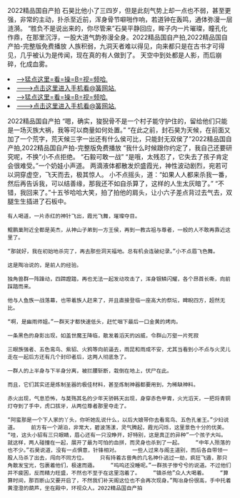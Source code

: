 2022精品国自产拍    石昊比他小了三四岁，但是此刻气势上却一点也不弱，甚至更强，非常的主动，扑杀至近前，浑身骨节噼啪作响，若道钟在轰鸣，通体弥漫一层涟漪。    “胜负不是说出来的，你尽管来”石昊平静回应，眸子内一片璀璨，瞳孔化作鼎，在那里沉浮，一股大道气韵弥漫全身。2022精品国自产拍,2022精品国自产拍-完整版免费播放    人族积弱，九洞天者难以得见，向来都只是在古书才可得见，几乎被认为是传闻，现在真的有人做到了。    天空中到处都是人影，而后崩碎，化成血雾。

<li><a href="http://dzxnsp506.cc103.xyz/#md_1026">-->猛点这里=看=操=B=视=频哈.</a></li>
<li><a href="http://dzxnsp506.cc103.xyz/#md_1026">--->点击这里进入手机看@簧网站.</a></li>





<li><a href="http://dzxnsp506.cc103.xyz/#md_1026">-->猛点这里=看=操=B=视=频哈.</a></li>
<li><a href="http://dzxnsp506.cc103.xyz/#md_1026">--->点击这里进入手机看@簧网站.</a></li>



2022精品国自产拍    “嗯，确实，狻猊骨不是一个村子能守护住的，留给他们只能是一场灭族大祸，我等可以商量如何处置。”    “在此之前，封石昊为天候，在前面又加了一个荒字，荒天候三字一出还有什么侯可比，只能封无双侯了”2022精品国自产拍,2022精品国自产拍-完整版免费播放    “我什么时候跟你约定了，我自己还要研究呢，不换”小不点拒绝。
    “石毅可敢一战”    “是哦，太残忍了，它失去了孩子肯定会很难受。”一个奶娃小声道。    两滴液体都散发炽盛霞光，神性波动剧烈，宛若可以洞穿虚空，飞天而去，极其惊人。    小不点摇头，道：“如果人人都来杀我一番，然后再告诉我，可以结善缘，那我还不如自杀算了，这样的人生太灰暗了。”    “不错，我回来了。”十五爷哈哈大笑，拍了拍他的肩头，让小六子差点背过去气去，双腿生生插进了石板中。

    有人喝道，一片赤红的神针飞出，霞光飞舞，璀璨夺目。

    鲲鹏巢附近全都是英杰，从神山子弟到一方王侯，再到一教古祖与尊者，一般的人不敢再靠近这里了。

    “那就好，我在初始地杀完了，再去那些洞天福地。总有机会连破纪录。”小不点眉飞色舞。

    这是陶冶说的，是前人的经验。

    独角兽群一阵躁动，四蹄蹬踏，再也无法一起发动攻击了，浑身银鳞闪耀，各个昂首长嘶，向前踩踏而来。

    他与人鱼族一战落幕，也带着族人赶来了，并且直接登临一座高大的祭坛，睥睨四方，超然无比。

    “啊，是幽雨师姐。”一群天才都快速低头，赶忙咽下最后一口金黄的烤肉。

    一条黑色的身影出现，如盖世魔王降临，散发着滔天的凶威，令群山万壑一片死寂

    三眼族强者、五色鸾鸟、紫貂、火鸦等向前逼去，雨昆和雨成不安，尤其当看到小不点与火灵儿走在一起后方还有几个封印者后，这两人彻底急了。

    一群人的上半身与下半身分离，被拦腰斩断，栽倒在地上，伏尸在此。

    而且，它们其实还是炼制圣器的极佳材料，甚至炼制神器都要用到，为稀缺神料。

    赤火出现，气息恐怖，与莫殇其名的少年天骄韩天出现，身穿赤色甲胄，火光滔天，一把将青铜灯夺到了手中，虎口拔牙，从两位尊者那里夺走了。

    “阿蛮那是一个下人家的丫头，你听她乱说什么，以后大娘带你去看鸾鸟、五色孔雀王。”少妇说道。    前方有一个湖泊，非常大，碧波荡漾，灵气腾起，霞光闪烁，这里景色十分的优美。    “哇，这头小貂有三只眼睛，眉心还有一只没睁开，好特别，这是真正的异种”一个孩子大叫。    就这样，两人碰撞在一起，展开了最为可怕的血拼，而灵身也杀到了一起。    “中年人殒落的也不少。”石昊说道，没有一点惧意，针锋相对。    一些人过来与阁主道别，而后各自带领一股人马杀了出去，闯向不同方位。    只有持着古兽角的几名神仆逃过一劫，疯狂飞遁，那只角散发宝光，包裹着他们，极速而遁。    “呜呜还没睡呢。”一群孩子惨兮兮的说道。不过他们并不疲困，反而精力旺盛，不然也不至于在这里泡着了。    “镇杀他”众人大喝着。    “算算时间，那百断山又要开启了，不然我们补天阁这位也不会再次现身。”陶冶身份很高，手中托着黄澄澄的葫芦，坐在殿中，环视众人。2022精品国自产拍
